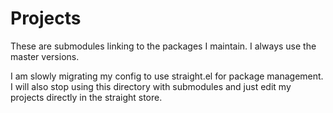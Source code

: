 # Projects

These are submodules linking to the packages I maintain.  I always use the master versions.

I am slowly migrating my config to use straight.el for package
management.  I will also stop using this directory with submodules and
just edit my projects directly in the straight store.
